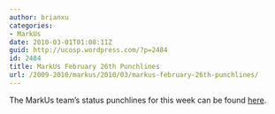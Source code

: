 ```yaml
---
author: brianxu
categories:
- MarkUs
date: 2010-03-01T01:08:11Z
guid: http://ucosp.wordpress.com/?p=2484
id: 2484
title: MarkUs February 26th Punchlines
url: /2009-2010/markus/2010/03/markus-february-26th-punchlines/
---
```


The MarkUs team’s status punchlines for this week can be found [here](http://blog.markusproject.org/?p=1303).
